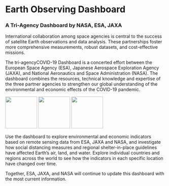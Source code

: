 # Earth Observing Dashboard

### A Tri-Agency Dashboard by NASA, ESA, JAXA

International collaboration among space agencies is central to the success of satellite Earth observations and data analysis. These partnerships foster more comprehensive measurements, robust datasets, and cost-effective missions.  

The tri-agencyCOVID-19 Dashboard is a concerted effort between the European Space Agency (ESA), Japanese Aerospace Exploration Agency (JAXA), and National Aeronautics and Space Administration (NASA). The dashboard combines the resources, technical knowledge and expertise of the three partner agencies to strengthen our global understanding of the environmental and economic effects of the COVID-19 pandemic.

<img src="/data/trilateral/nasa.png" width="100"> <img src="/data/trilateral/esa.png" width="100"> <img src="/data/trilateral/jaxa.png" width="100">

Use the dashboard to explore environmental and economic indicators based on remote sensing data from ESA, JAXA and NASA, and investigate how social distancing measures and regional shelter-in-place guidelines have affected Earth’s air, land, and water. Explore individual countries and regions across the world to see how the indicators in each specific location have changed over time.

Together, ESA, JAXA, and NASA will continue to update this dashboard with the most current information.

 
